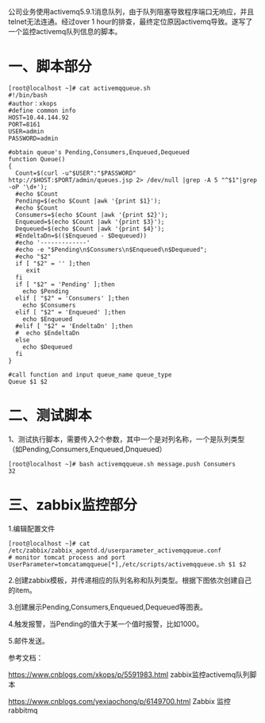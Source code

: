 
公司业务使用activemq5.9.1消息队列，由于队列阻塞导致程序端口无响应，并且telnet无法连通。经过over 1 hour的排查，最终定位原因activemq导致。遂写了一个监控activemq队列信息的脚本。

    
# 一、脚本部分
```
[root@localhost ~]# cat activemqqueue.sh 
#!/bin/bash
#author：xkops
#define common info
HOST=10.44.144.92
PORT=8161
USER=admin
PASSWORD=admin

#obtain queue's Pending,Consumers,Enqueued,Dequeued
function Queue()
{
  Count=$(curl -u"$USER":"$PASSWORD" http://$HOST:$PORT/admin/queues.jsp 2> /dev/null |grep -A 5 "^$1"|grep -oP '\d+');
  #echo $Count
  Pending=$(echo $Count |awk '{print $1}');
  #echo $Count
  Consumers=$(echo $Count |awk '{print $2}');
  Enqueued=$(echo $Count |awk '{print $3}');
  Dequeued=$(echo $Count |awk '{print $4}');
  #EndeltaDn=$(($Enqueued - $Dequeued))
  #echo '-------------'
  #echo -e "$Pending\n$Consumers\n$Enqueued\n$Dequeued";
  #echo "$2"
  if [ "$2" = '' ];then
     exit
  fi
  if [ "$2" = 'Pending' ];then
    echo $Pending
  elif [ "$2" = 'Consumers' ];then
    echo $Consumers
  elif [ "$2" = 'Enqueued' ];then
    echo $Enqueued
  #elif [ "$2" = 'EndeltaDn' ];then
  #  echo $EndeltaDn
  else
    echo $Dequeued
  fi
}

#call function and input queue_name queue_type
Queue $1 $2
```

# 二、测试脚本

1、测试执行脚本，需要传入2个参数，其中一个是对列名称，一个是队列类型（如Pending,Consumers,Enqueued,Dnqueued）

```
[root@localhost ~]# bash activemqqueue.sh message.push Consumers
32
```

# 三、zabbix监控部分

1.编辑配置文件
```
[root@localhost ~]# cat /etc/zabbix/zabbix_agentd.d/userparameter_activemqqueue.conf
# monitor tomcat process and port
UserParameter=tomcatamqqueue[*],/etc/scripts/activemqqueue.sh $1 $2
```

2.创建zabbix模板，并传递相应的队列名称和队列类型。根据下图依次创建自己的item。

3.创建展示Pending,Consumers,Enqueued,Dequeued等图表。

4.触发报警，当Pending的值大于某一个值时报警，比如1000。

5.邮件发送。


参考文档：

https://www.cnblogs.com/xkops/p/5591983.html  zabbix监控activemq队列脚本

https://www.cnblogs.com/yexiaochong/p/6149700.html   Zabbix 监控rabbitmq
